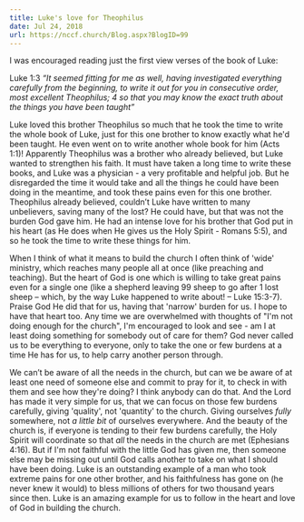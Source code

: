 ```yaml
---
title: Luke's love for Theophilus
date: Jul 24, 2018
url: https://nccf.church/Blog.aspx?BlogID=99
---
```


I was encouraged reading just the first view verses of the book of Luke:

Luke 1:3 *“It seemed fitting for me as well, having investigated everything carefully from the beginning, to write it out for you in consecutive order, most excellent Theophilus; 4 so that you may know the exact truth about the things you have been taught”*

Luke loved this brother Theophilus so much that he took the time to write the whole book of Luke, just for this one brother to know exactly what he'd been taught. He even went on to write another whole book for him (Acts 1:1)! Apparently Theophilus was a brother who already believed, but Luke wanted to strengthen his faith. It must have taken a long time to write these books, and Luke was a physician - a very profitable and helpful job. But he disregarded the time it would take and all the things he could have been doing in the meantime, and took these pains even for this one brother. Theophilus already believed, couldn’t Luke have written to many unbelievers, saving many of the lost? He could have, but that was not the burden God gave him. He had an intense love for his brother that God put in his heart (as He does when He gives us the Holy Spirit - Romans 5:5), and so he took the time to write these things for him.

When I think of what it means to build the church I often think of 'wide' ministry, which reaches many people all at once (like preaching and teaching). But the heart of God is one which is willing to take great pains even for a single one (like a shepherd leaving 99 sheep to go after 1 lost sheep – which, by the way Luke happened to write about! – Luke 15:3-7). Praise God He did that for us, having that 'narrow' burden for us. I hope to have that heart too. Any time we are overwhelmed with thoughts of "I'm not doing enough for the church", I'm encouraged to look and see - am I at least doing something for somebody out of care for them? God never called us to be everything to everyone, only to take the one or few burdens at a time He has for us, to help carry another person through.

We can’t be aware of all the needs in the church, but can we be aware of at least one need of someone else and commit to pray for it, to check in with them and see how they're doing? I think anybody can do that. And the Lord has made it very simple for us, that we can focus on those few burdens carefully, giving 'quality', not 'quantity' to the church. Giving ourselves *fully* somewhere, not *a little bit* of ourselves everywhere. And the beauty of the church is, if everyone is tending to their few burdens carefully, the Holy Spirit will coordinate so that *all* the needs in the church are met (Ephesians 4:16). But if I'm not faithful with the little God has given me, then someone else may be missing out until God calls another to take on what I should have been doing. Luke is an outstanding example of a man who took extreme pains for one other brother, and his faithfulness has gone on (he never knew it would) to bless millions of others for two thousand years since then. Luke is an amazing example for us to follow in the heart and love of God in building the church.
